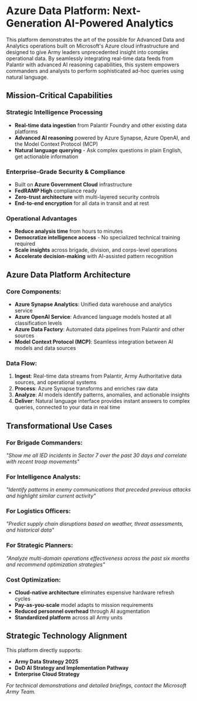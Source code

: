 # Azure Data Platform: Next-Generation AI-Powered Analytics

This platform demonstrates the art of the possible for Advanced Data and Analytics operations built on Microsoft's Azure cloud infrastructure and designed to give Army leaders unprecedented insight into complex operational data. By seamlessly integrating real-time data feeds from Palantir with advanced AI reasoning capabilities, this system empowers commanders and analysts to perform sophisticated ad-hoc queries using natural language.

## Mission-Critical Capabilities

### **Strategic Intelligence Processing**
- **Real-time data ingestion** from Palantir Foundry and other existing data platforms
- **Advanced AI reasoning** powered by Azure Synapse, Azure OpenAI, and the Model Context Protocol (MCP)
- **Natural language querying** - Ask complex questions in plain English, get actionable information

### **Enterprise-Grade Security & Compliance**
- Built on **Azure Government Cloud** infrastructure
- **FedRAMP High** compliance ready
- **Zero-trust architecture** with multi-layered security controls
- **End-to-end encryption** for all data in transit and at rest

### **Operational Advantages**
- **Reduce analysis time** from hours to minutes
- **Democratize intelligence access** - No specialized technical training required
- **Scale insights** across brigade, division, and corps-level operations
- **Accelerate decision-making** with AI-assisted pattern recognition

## Azure Data Platform Architecture

### **Core Components:**
- **Azure Synapse Analytics**: Unified data warehouse and analytics service
- **Azure OpenAI Service**: Advanced language models hosted at all classification levels
- **Azure Data Factory**: Automated data pipelines from Palantir and other sources
- **Model Context Protocol (MCP)**: Seamless integration between AI models and data sources

### **Data Flow:**
1. **Ingest**: Real-time data streams from Palantir, Army Authoritative data sources, and operational systems
2. **Process**: Azure Synapse transforms and enriches raw data
3. **Analyze**: AI models identify patterns, anomalies, and actionable insights
4. **Deliver**: Natural language interface provides instant answers to complex queries, connected to your data in real time

## Transformational Use Cases

### **For Brigade Commanders:**
*"Show me all IED incidents in Sector 7 over the past 30 days and correlate with recent troop movements"*

### **For Intelligence Analysts:**
*"Identify patterns in enemy communications that preceded previous attacks and highlight similar current activity"*

### **For Logistics Officers:**
*"Predict supply chain disruptions based on weather, threat assessments, and historical data"*

### **For Strategic Planners:**
*"Analyze multi-domain operations effectiveness across the past six months and recommend optimization strategies"*


### **Cost Optimization:**
- **Cloud-native architecture** eliminates expensive hardware refresh cycles
- **Pay-as-you-scale** model adapts to mission requirements
- **Reduced personnel overhead** through AI augmentation
- **Standardized platform** across all Army units

## Strategic Technology Alignment

This platform directly supports:
- **Army Data Strategy 2025**
- **DoD AI Strategy and Implementation Pathway**
- **Enterprise Cloud Strategy**

*For technical demonstrations and detailed briefings, contact the Microsoft Army Team.*